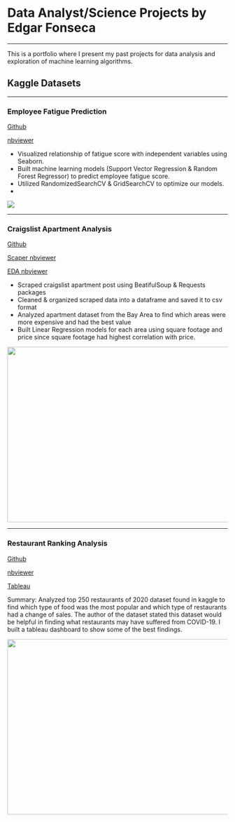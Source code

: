 # Data Analyst/Science Projects by Edgar Fonseca
-------------------
This is a portfolio where I present my past projects for data analysis and exploration of machine learning algorithms.
## Kaggle Datasets
------------------
### Employee Fatigue Prediction
[Github](https://github.com/EdgarFonseca94/Portfolio/blob/main/Employee%20Fatigue/Employee%20Burnout%20Out.ipynb)

[nbviewer](https://nbviewer.jupyter.org/github/EdgarFonseca94/Portfolio/blob/main/Employee%20Fatigue/Employee%20Burnout%20Out.ipynb)
- Visualized relationship of fatigue score with independent variables using Seaborn.
- Built machine learning models (Support Vector Regression & Random Forest Regressor) to predict employee fatigue score.
- Utilized RandomizedSearchCV & GridSearchCV to optimize our models.
- 
<img src = "https://github.com/EdgarFonseca94/Portfolio/blob/main/Employee%20Fatigue/burnratebygender.png"/>

------------------
### Craigslist Apartment Analysis
[Github](https://github.com/EdgarFonseca94/Portfolio/tree/main/Craigslist)

[Scaper nbviewer](https://nbviewer.jupyter.org/github/EdgarFonseca94/Portfolio/blob/main/Craigslist/Craiglist%20Scraper.ipynb)

[EDA nbviewer](https://nbviewer.jupyter.org/github/EdgarFonseca94/Portfolio/blob/main/Craigslist/Craigslist%20EDA.ipynb)
- Scraped craigslist apartment post using BeatifulSoup & Requests packages
- Cleaned & organized scraped data into a dataframe and saved it to csv format
- Analyzed apartment dataset from the Bay Area to find which areas were more expensive and had the best value
- Built Linear Regression models for each area using square footage and price since square footage had highest correlation with price.

<img src="https://github.com/EdgarFonseca94/Portfolio/blob/main/Craigslist/linearbyarea.png" width="600" height="400">

------------------
### Restaurant Ranking Analysis
[Github](https://github.com/EdgarFonseca94/Portfolio/tree/main/Rankings2020)

[nbviewer](https://nbviewer.jupyter.org/github/EdgarFonseca94/Portfolio/blob/main/Rankings2020/Restaurant_250.ipynb)

[Tableau](https://public.tableau.com/profile/edgar.fonseca#!/vizhome/Restaurants2020/Dashboard1)

Summary: Analyzed top 250 restaurants of 2020  dataset found in kaggle to find which type of food was the most popular and which type of restaurants had a change of sales. The author of the dataset stated this dataset would be helpful in finding what restaurants may have suffered from COVID-19. I built a tableau dashboard to show some of the best findings.

<img src = "https://github.com/EdgarFonseca94/Portfolio/blob/main/Rankings2020/worstYOYsales.png" width="600" height="400">
